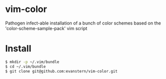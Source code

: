 vim-color
=========

Pathogen infect-able installation of a bunch of color schemes based on the 'color-scheme-sample-pack' vim script

# Install

```bash
$ mkdir -p ~/.vim/bundle
$ cd ~/.vim/bundle
$ git clone git@github.com:evanstern/vim-color.git
```
